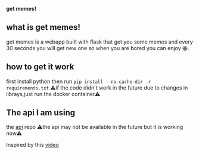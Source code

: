 **get memes!**

## what is get memes!
get memes is a webapp built with flask that get you some memes and every 30 seconds you will get new one so when you are bored you can enjoy 😀.

## how to get it work
first install python then run 
```pip install --no-cache-dir -r requirements.txt```
⚠️if the code didn't work in the future due to changes in librays,just run the docker container⚠️
## The api I am using 

the [api](https://github.com/D3vd/Meme_Api?tab=readme-ov-file) repo
⚠️the api may not be available in the future but it is working now⚠️

Inspired by this [video](https://www.youtube.com/watch?v=5aYpkLfkgRE&t=668s)